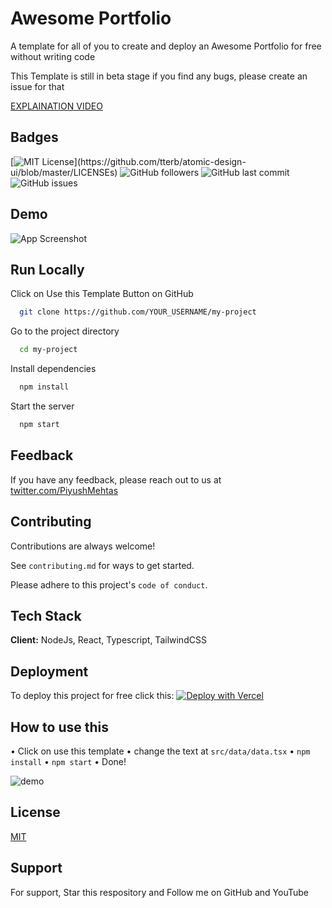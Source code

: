 
# Awesome Portfolio

A template for all of you to create and deploy an Awesome Portfolio for free without writing code

This Template is still in beta stage if you find any bugs, please create an issue for that

[EXPLAINATION VIDEO](https://youtu.be/Tbvt2UMxdiE)

## Badges

[![MIT License](https://img.shields.io/apm/l/atomic-design-ui.svg?)](https://github.com/tterb/atomic-design-ui/blob/master/LICENSEs)
![GitHub followers](https://img.shields.io/github/followers/piyush97)
![GitHub last commit](https://img.shields.io/github/last-commit/piyush97/awesome-portfolio)
![GitHub issues](https://img.shields.io/github/issues/piyush97/awesome-portfolio)

## Demo

![App Screenshot](/demo1.gif)

  
## Run Locally

Click on Use this Template Button on GitHub

```bash
  git clone https://github.com/YOUR_USERNAME/my-project
```

Go to the project directory

```bash
  cd my-project
```

Install dependencies

```bash
  npm install
```

Start the server

```bash
  npm start
```

  
## Feedback

If you have any feedback, please reach out to us at [twitter.com/PiyushMehtas](https://twitter.com/PiyushMehtaS)

  
## Contributing

Contributions are always welcome!

See `contributing.md` for ways to get started.

Please adhere to this project's `code of conduct`.

  
## Tech Stack

**Client:** NodeJs, React, Typescript, TailwindCSS



  
## Deployment

To deploy this project for free click this: [![Deploy with Vercel](https://vercel.com/button)](https://vercel.com/new/clone?repository-url=https%3A%2F%2Fgithub.com%2Fpiyush97%2Fawesome-portfolio)

## How to use this

• Click on use this template
• change the text at `src/data/data.tsx`
• `npm install`
• `npm start`
• Done!

![demo](/demo.gif)
## License

[MIT](/LICENSE)

  
## Support

For support, Star this respository and Follow me on GitHub and YouTube

  
